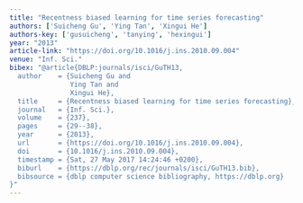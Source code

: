 ```yaml
---
title: "Recentness biased learning for time series forecasting"
authors: ['Suicheng Gu', 'Ying Tan', 'Xingui He']
authors-key: ['gusuicheng', 'tanying', 'hexingui']
year: "2013"
article-link: "https://doi.org/10.1016/j.ins.2010.09.004"
venue: "Inf. Sci."
bibex: "@article{DBLP:journals/isci/GuTH13,
  author    = {Suicheng Gu and
               Ying Tan and
               Xingui He},
  title     = {Recentness biased learning for time series forecasting},
  journal   = {Inf. Sci.},
  volume    = {237},
  pages     = {29--38},
  year      = {2013},
  url       = {https://doi.org/10.1016/j.ins.2010.09.004},
  doi       = {10.1016/j.ins.2010.09.004},
  timestamp = {Sat, 27 May 2017 14:24:46 +0200},
  biburl    = {https://dblp.org/rec/journals/isci/GuTH13.bib},
  bibsource = {dblp computer science bibliography, https://dblp.org}
}"
---
```

